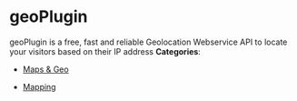 # geoPlugin


geoPlugin is a free, fast and reliable Geolocation Webservice API to locate your visitors based on their IP address
**Categories**:

- [Maps & Geo](https://github/awesome-apis/awesome-apis#maps-and-geo)

- [Mapping](https://github/awesome-apis/awesome-apis#mapping)



